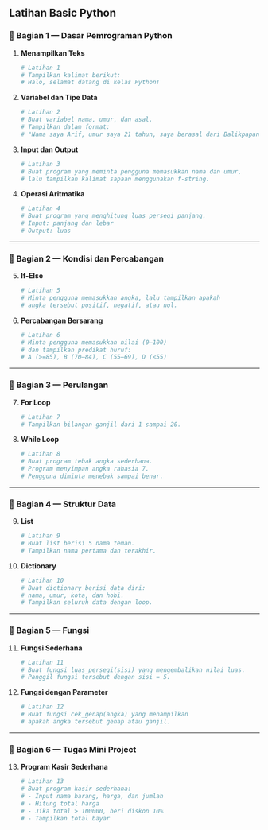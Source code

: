 ## **Latihan Basic Python**

### 🔹 Bagian 1 — Dasar Pemrograman Python

1. **Menampilkan Teks**

   ```python
   # Latihan 1
   # Tampilkan kalimat berikut:
   # Halo, selamat datang di kelas Python!
   ```

2. **Variabel dan Tipe Data**

   ```python
   # Latihan 2
   # Buat variabel nama, umur, dan asal.
   # Tampilkan dalam format:
   # "Nama saya Arif, umur saya 21 tahun, saya berasal dari Balikpapan."
   ```

3. **Input dan Output**

   ```python
   # Latihan 3
   # Buat program yang meminta pengguna memasukkan nama dan umur,
   # lalu tampilkan kalimat sapaan menggunakan f-string.
   ```

4. **Operasi Aritmatika**

   ```python
   # Latihan 4
   # Buat program yang menghitung luas persegi panjang.
   # Input: panjang dan lebar
   # Output: luas
   ```

---

### 🔹 Bagian 2 — Kondisi dan Percabangan

5. **If-Else**

   ```python
   # Latihan 5
   # Minta pengguna memasukkan angka, lalu tampilkan apakah
   # angka tersebut positif, negatif, atau nol.
   ```

6. **Percabangan Bersarang**

   ```python
   # Latihan 6
   # Minta pengguna memasukkan nilai (0–100)
   # dan tampilkan predikat huruf:
   # A (>=85), B (70–84), C (55–69), D (<55)
   ```

---

### 🔹 Bagian 3 — Perulangan

7. **For Loop**

   ```python
   # Latihan 7
   # Tampilkan bilangan ganjil dari 1 sampai 20.
   ```

8. **While Loop**

   ```python
   # Latihan 8
   # Buat program tebak angka sederhana.
   # Program menyimpan angka rahasia 7.
   # Pengguna diminta menebak sampai benar.
   ```

---

### 🔹 Bagian 4 — Struktur Data

9. **List**

   ```python
   # Latihan 9
   # Buat list berisi 5 nama teman.
   # Tampilkan nama pertama dan terakhir.
   ```

10. **Dictionary**

    ```python
    # Latihan 10
    # Buat dictionary berisi data diri:
    # nama, umur, kota, dan hobi.
    # Tampilkan seluruh data dengan loop.
    ```

---

### 🔹 Bagian 5 — Fungsi

11. **Fungsi Sederhana**

    ```python
    # Latihan 11
    # Buat fungsi luas_persegi(sisi) yang mengembalikan nilai luas.
    # Panggil fungsi tersebut dengan sisi = 5.
    ```

12. **Fungsi dengan Parameter**

    ```python
    # Latihan 12
    # Buat fungsi cek_genap(angka) yang menampilkan
    # apakah angka tersebut genap atau ganjil.
    ```

---

### 🔹 Bagian 6 — Tugas Mini Project

13. **Program Kasir Sederhana**

    ```python
    # Latihan 13
    # Buat program kasir sederhana:
    # - Input nama barang, harga, dan jumlah
    # - Hitung total harga
    # - Jika total > 100000, beri diskon 10%
    # - Tampilkan total bayar
    ```
